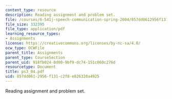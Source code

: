 ```yaml
---
content_type: resource
description: Reading assignment and problem set.
file: /courses/6-541j-speech-communication-spring-2004/857dd0612956f131c2f8e826320a4925_ps3_04.pdf
file_size: 332395
file_type: application/pdf
learning_resource_types:
- Assignments
license: https://creativecommons.org/licenses/by-nc-sa/4.0/
ocw_type: OCWFile
parent_title: Assignments
parent_type: CourseSection
parent_uid: 918fb024-8d00-9bf9-dc74-151c060c276d
resourcetype: Document
title: ps3_04.pdf
uid: 857dd061-2956-f131-c2f8-e826320a4925
---
```

Reading assignment and problem set.